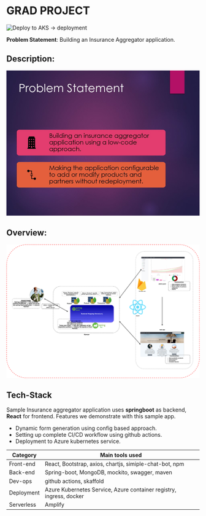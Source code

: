 # GRAD PROJECT
![Deploy to AKS -> deployment](https://github.com/Wizard-Z/axis-project-grad/workflows/Deploy%20to%20AKS%20-%3E%20deployment/badge.svg)

**Problem Statement**: Building an Insurance Aggregator application.

## Description:  

![alt overview](present/Slide2.jpg "Project-overview")  

## Overview:  

![Overview](present/Slide3.png "Project-overview")

## Tech-Stack

Sample Insurance aggregator application uses **springboot** as backend, **React** for frontend. Features we demonstrate with this sample app.
- Dynamic form generation using config based approach.
- Setting up complete CI/CD workflow using github actions.
- Deployment to Azure kubernetes service.


| Category | Main tools used |
| ------ | ------ |
| Front-end |  React, Bootstrap, axios, chartjs, simiple-chat-bot, npm|
| Back-end | Spring-boot, MongoDB, mockito, swagger, maven |
| Dev-ops | github actions, skaffold |
| Deployment | Azure Kubernetes Service, Azure container registry, ingress, docker |
|Serverless| Amplify|



